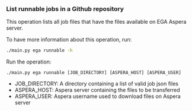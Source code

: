 ### List runnable jobs in a Github repository

This operation lists all job files that have the files available on EGA Aspera server.

To have more information about this operation, run:
```bash
./main.py ega runnable -h
```

Run the operation:
```
./main.py ega runnable [JOB_DIRECTORY] [ASPERA_HOST] [ASPERA_USER]
```

- JOB_DIRECTORY: A directory containing a list of valid job json files
- ASPERA_HOST: Aspera server containing the files to be transferred
- ASPERA_USER: Aspera username used to download files on Aspera server